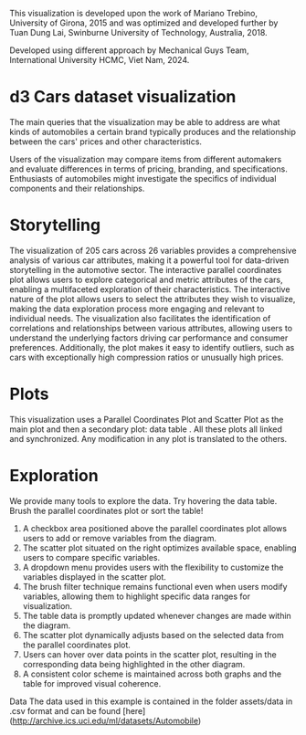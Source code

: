 This visualization is developed upon the work of Mariano Trebino, University of Girona, 2015 and was optimized and developed further by Tuan Dung Lai, Swinburne University of Technology, Australia, 2018.

Developed using different approach by Mechanical Guys Team, International University HCMC, Viet Nam, 2024.

<h1>d3 Cars dataset visualization</h1>
The main queries that the visualization may be able to address are what kinds of automobiles a certain brand typically produces and the relationship between the cars' prices and other characteristics. 

Users of the visualization may compare items from different automakers and evaluate differences in terms of pricing, branding, and specifications. Enthusiasts of automobiles might investigate the specifics of individual components and their relationships.

<h1>Storytelling</h1>
The visualization of 205 cars across 26 variables provides a comprehensive analysis of various car attributes, making it a powerful tool for data-driven storytelling in the automotive sector. The interactive parallel coordinates plot allows users to explore categorical and metric attributes of the cars, enabling a multifaceted exploration of their characteristics. The interactive nature of the plot allows users to select the attributes they wish to visualize, making the data exploration process more engaging and relevant to individual needs. The visualization also facilitates the identification of correlations and relationships between various attributes, allowing users to understand the underlying factors driving car performance and consumer preferences. Additionally, the plot makes it easy to identify outliers, such as cars with exceptionally high compression ratios or unusually high prices.

<h1>Plots</h1>
This visualization uses a Parallel Coordinates Plot and Scatter Plot as the main plot and then a secondary plot: data table . All these plots all linked and synchronized. Any modification in any plot is translated to the others.

<h1>Exploration</h1>
We provide many tools to explore the data. Try hovering the data table. Brush the parallel coordinates plot or sort the table!

1.	A checkbox area positioned above the parallel coordinates plot allows users to add or remove variables from the diagram.
2.	The scatter plot situated on the right optimizes available space, enabling users to compare specific variables.
3.	A dropdown menu provides users with the flexibility to customize the variables displayed in the scatter plot.
4.	The brush filter technique remains functional even when users modify variables, allowing them to highlight specific data ranges for visualization.
5.	The table data is promptly updated whenever changes are made within the diagram.
6.	The scatter plot dynamically adjusts based on the selected data from the parallel coordinates plot.
7.	Users can hover over data points in the scatter plot, resulting in the corresponding data being highlighted in the other diagram.
8.	A consistent color scheme is maintained across both graphs and the table for improved visual coherence.

Data
The data used in this example is contained in the folder assets/data in .csv format and can be found [here] (http://archive.ics.uci.edu/ml/datasets/Automobile)

